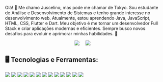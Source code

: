 Olá! 👋 Me chamo Juscelino, mas pode me chamar de Tokyo. Sou estudante de Análise e Desenvolvimento de Sistemas e tenho grande interesse no desenvolvimento web. Atualmente, estou aprendendo Java, JavaScript, HTML, CSS, Flutter e Dart. Meu objetivo é me tornar um desenvolvedor Full Stack e criar aplicações modernas e eficientes. Sempre busco novos desafios para evoluir e aprimorar minhas habilidades. 🚀



<div align="center">
  <img src="https://github-readme-stats.vercel.app/api?username=TOKYOSXR&show_icons=true&theme=tokyonight"/>
  &nbsp;&nbsp;&nbsp;
  <img src="https://github-readme-stats.vercel.app/api/top-langs/?username=TOKYOSXR&hide_progress=true"/>
</div>

## 🖥️ Tecnologias e Ferramentas: 
<div align="start">
  <img align="center" heigth="20" src="https://cdn.jsdelivr.net/gh/devicons/devicon@latest/icons/css3/css3-original.svg"/>
  <img align="center" heigth="20" src="https://cdn.jsdelivr.net/gh/devicons/devicon@latest/icons/html5/html5-original.svg"/>
  <img align="center" heigth="20" src="https://cdn.jsdelivr.net/gh/devicons/devicon@latest/icons/javascript/javascript-plain.svg"/>
  <img align="center" heigth="20" src="https://cdn.jsdelivr.net/gh/devicons/devicon@latest/icons/java/java-original.svg" />
  <img align="center" heigth="20" src="https://cdn.jsdelivr.net/gh/devicons/devicon@latest/icons/dart/dart-original.svg" />
  <img align="center" heigth="20" src="https://cdn.jsdelivr.net/gh/devicons/devicon@latest/icons/flutter/flutter-original.svg" />
  <img align="center" heigth="20" src="https://cdn.jsdelivr.net/gh/devicons/devicon@latest/icons/vscode/vscode-plain.svg" />
  <img align="center" heigth="20" src="https://cdn.jsdelivr.net/gh/devicons/devicon@latest/icons/mysql/mysql-original.svg" />
  <img align="center" heigth="20" src="https://cdn.jsdelivr.net/gh/devicons/devicon@latest/icons/eclipse/eclipse-original.svg"/>
  <img align="center" heigth="20" src="https://cdn.jsdelivr.net/gh/devicons/devicon@latest/icons/tailwindcss/tailwindcss-original.svg"/>
  <img align="center" heigth="20" src="https://cdn.jsdelivr.net/gh/devicons/devicon@latest/icons/bootstrap/bootstrap-original.svg"/>
  <img align="center" heigth="20" src="https://cdn.jsdelivr.net/gh/devicons/devicon@latest/icons/github/github-original.svg"/>
  <img align="center" heigth="20" src="https://cdn.jsdelivr.net/gh/devicons/devicon@latest/icons/jira/jira-original.svg"/>                         
</div>
          
    



